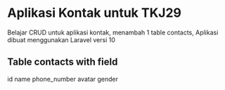 # Aplikasi Kontak untuk TKJ29
Belajar CRUD untuk aplikasi kontak, menambah 1 table contacts, Aplikasi dibuat menggunakan Laravel versi 10

## Table contacts with field
id
name
phone_number
avatar
gender

